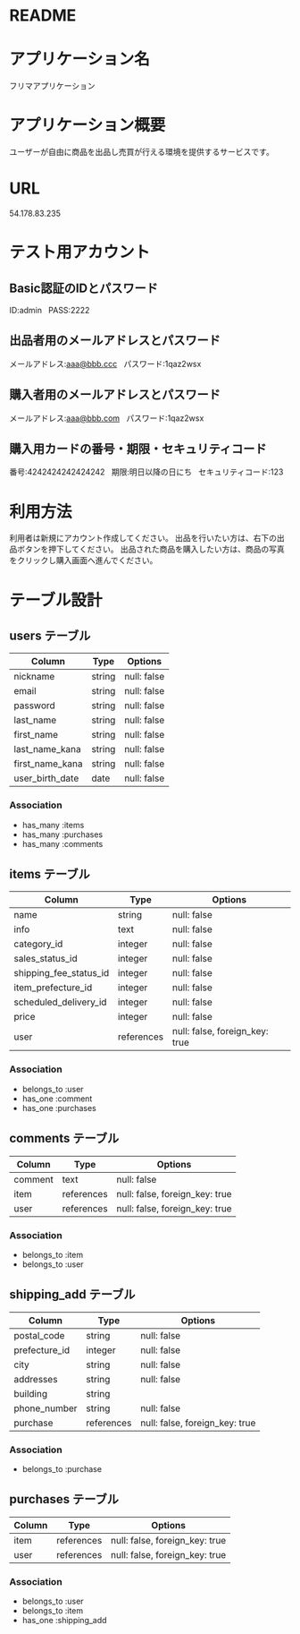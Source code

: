 # README

# アプリケーション名
フリマアプリケーション

# アプリケーション概要
ユーザーが自由に商品を出品し売買が行える環境を提供するサービスです。

# URL
54.178.83.235

# テスト用アカウント

## Basic認証のIDとパスワード  
 ID:admin  
 PASS:2222  

## 出品者用のメールアドレスとパスワード  
 メールアドレス:aaa@bbb.ccc  
 パスワード:1qaz2wsx  

## 購入者用のメールアドレスとパスワード  
 メールアドレス:aaa@bbb.com  
 パスワード:1qaz2wsx  

## 購入用カードの番号・期限・セキュリティコード  
 番号:4242424242424242  
 期限:明日以降の日にち  
 セキュリティコード:123

# 利用方法
 利用者は新規にアカウント作成してください。
 出品を行いたい方は、右下の出品ボタンを押下してください。
 出品された商品を購入したい方は、商品の写真をクリックし購入画面へ進んでください。

# テーブル設計

## users テーブル

| Column             | Type   | Options     |
| ------------------ | ------ | ----------- |
| nickname           | string | null: false |
| email              | string | null: false |
| password           | string | null: false |
| last_name          | string | null: false |
| first_name         | string | null: false |
| last_name_kana     | string | null: false |
| first_name_kana    | string | null: false |
| user_birth_date    | date   | null: false |

### Association

- has_many :items
- has_many :purchases
- has_many :comments

## items テーブル

| Column                 | Type       | Options                        |
| ---------------------- | ---------- | ------------------------------ |
| name                   | string     | null: false                    |
| info                   | text       | null: false                    |
| category_id            | integer    | null: false                    |
| sales_status_id        | integer    | null: false                    |
| shipping_fee_status_id | integer    | null: false                    |
| item_prefecture_id     | integer    | null: false                    |
| scheduled_delivery_id  | integer    | null: false                    |
| price                  | integer    | null: false                    |
| user                   | references | null: false, foreign_key: true |

### Association

- belongs_to :user
- has_one :comment
- has_one :purchases

## comments テーブル

| Column  | Type       | Options                        |
| ------- | ---------- | ------------------------------ |
| comment | text       | null: false                    |
| item    | references | null: false, foreign_key: true |
| user    | references | null: false, foreign_key: true |

### Association

- belongs_to :item
- belongs_to :user

## shipping_add テーブル

| Column        | Type       | Options                        |
| ------------- | ---------- | ------------------------------ |
| postal_code   | string     | null: false                    |
| prefecture_id | integer    | null: false                    |
| city          | string     | null: false                    |
| addresses     | string     | null: false                    |
| building      | string     |                                |
| phone_number  | string     | null: false                    |
| purchase      | references | null: false, foreign_key: true |

### Association

- belongs_to :purchase

## purchases テーブル

| Column     | Type       | Options                        |
| ---------- | ---------- | ------------------------------ |
| item       | references | null: false, foreign_key: true |
| user       | references | null: false, foreign_key: true |

### Association

- belongs_to :user
- belongs_to :item
- has_one :shipping_add